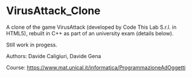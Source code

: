 # VirusAttack_Clone
A clone of the game VirusAttack (developed by Code This Lab S.r.l. in HTML5), rebuilt in C++ as part of an university exam (details below).

Still work in progess.

Authors: Davide Caligiuri, Davide Gena

Course: https://www.mat.unical.it/informatica/ProgrammazioneAdOggetti
